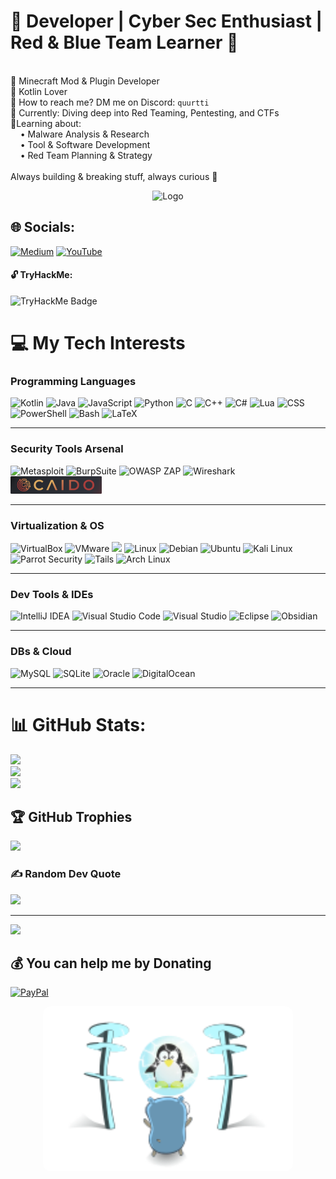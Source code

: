 # 🔮 Developer | Cyber Sec Enthusiast | Red & Blue Team Learner 🔮


<br>🔧 Minecraft Mod & Plugin Developer
<br>💜 Kotlin Lover
<br>👀 How to reach me? DM me on Discord: `quurtti`
<br>🦈 Currently: Diving deep into Red Teaming, Pentesting, and CTFs
<br>🎯Learning about:
<br>    • Malware Analysis & Research
<br>    • Tool & Software Development
<br>    • Red Team Planning & Strategy
<br>
<br>Always building & breaking stuff, always curious 🚀
<p align="center">
  <img src="https://github.com/QurtiDev/QurtiDev/blob/main/assets/purplecar.gif" alt="Logo" width="400"/>
</p>

## 🌐 Socials:
[![Medium](https://img.shields.io/badge/Medium-12100E?logo=medium&logoColor=white)](https://medium.com/@purpleware) 
[![YouTube](https://img.shields.io/badge/YouTube-%23FF0000.svg?logo=YouTube&logoColor=white)](https://youtube.com/@Purplewares) 


#### 🔓 TryHackMe:
<p align="left">
  <img src="https://tryhackme-badges.s3.amazonaws.com/Purpleware.png" alt="TryHackMe Badge" width="300"/>
</p>


# 💻 My Tech Interests
### Programming Languages  
![Kotlin](https://img.shields.io/badge/kotlin-%237F52FF.svg?style=for-the-badge&logo=kotlin&logoColor=white) ![Java](https://img.shields.io/badge/java-%23ED8B00.svg?style=for-the-badge&logo=openjdk&logoColor=white) ![JavaScript](https://img.shields.io/badge/javascript-%23323330.svg?style=for-the-badge&logo=javascript&logoColor=%23F7DF1E) ![Python](https://img.shields.io/badge/python-3670A0?style=for-the-badge&logo=python&logoColor=ffdd54) ![C](https://img.shields.io/badge/c-%2300599C.svg?style=for-the-badge&logo=c&logoColor=white) ![C++](https://img.shields.io/badge/c++-%2300599C.svg?style=for-the-badge&logo=c%2B%2B&logoColor=white) ![C#](https://img.shields.io/badge/C%23-%23239120.svg?style=for-the-badge&logo=c-sharp&logoColor=white) ![Lua](https://img.shields.io/badge/Lua-%232C2D72.svg?style=for-the-badge&logo=lua&logoColor=white) ![CSS](https://img.shields.io/badge/CSS-1572B6.svg?style=for-the-badge&logo=css3&logoColor=white) ![PowerShell](https://img.shields.io/badge/PowerShell-%235391FE.svg?style=for-the-badge&logo=powershell&logoColor=white) ![Bash](https://img.shields.io/badge/Bash-%23121011.svg?style=for-the-badge&logo=gnu-bash&logoColor=white) ![LaTeX](https://img.shields.io/badge/latex-%23008080.svg?style=for-the-badge&logo=latex&logoColor=white)

---
### Security Tools Arsenal
![Metasploit](https://img.shields.io/badge/metasploit-%23121011.svg?style=for-the-badge&logo=metasploit&logoColor=white) ![BurpSuite](https://img.shields.io/badge/BurpSuite-%23FF6633.svg?style=for-the-badge&logo=burpsuite&logoColor=white) ![OWASP ZAP](https://img.shields.io/badge/OWASP%20ZAP-%23000000.svg?style=for-the-badge&logo=owasp&logoColor=white) ![Wireshark](https://img.shields.io/badge/Wireshark-%23167C80.svg?style=for-the-badge&logo=wireshark&logoColor=white) <img src="https://github.com/QurtiDev/QurtiDev/blob/main/assets/caido.png" alt="Caido" height="28">

---
### Virtualization & OS  
![VirtualBox](https://img.shields.io/badge/VirtualBox-%23183A61.svg?style=for-the-badge&logo=virtualbox&logoColor=white) ![VMware](https://img.shields.io/badge/VMware-0078D4.svg?style=for-the-badge&logo=vmware&logoColor=white) <img src="https://custom-icon-badges.demolab.com/badge/Windows-0078D6?logo=windows11&logoColor=white" /> ![Linux](https://img.shields.io/badge/Linux-FCC624?style=for-the-badge&logo=linux&logoColor=black) ![Debian](https://img.shields.io/badge/Debian-A81D33?style=for-the-badge&logo=debian&logoColor=white) ![Ubuntu](https://img.shields.io/badge/Ubuntu-E95420?style=for-the-badge&logo=ubuntu&logoColor=white) ![Kali Linux](https://img.shields.io/badge/Kali%20Linux-557C94?style=for-the-badge&logo=kali-linux&logoColor=white) ![Parrot Security](https://img.shields.io/badge/Parrot%20Security-%2315E0ED.svg?style=for-the-badge&logo=parrotsecurity&logoColor=white) ![Tails](https://img.shields.io/badge/Tails-%2356347C.svg?style=for-the-badge&logo=tails&logoColor=white) ![Arch Linux](https://img.shields.io/badge/Arch%20Linux-1793D1?style=for-the-badge&logo=arch-linux&logoColor=white)

---
### Dev Tools & IDEs  
![IntelliJ IDEA](https://img.shields.io/badge/IntelliJIDEA-000000.svg?logo=intellij-idea&logoColor=white) ![Visual Studio Code](https://custom-icon-badges.demolab.com/badge/Visual%20Studio%20Code-0078d7.svg?logo=vsc&logoColor=white) ![Visual Studio](https://custom-icon-badges.demolab.com/badge/Visual%20Studio-5C2D91.svg?&logo=visualstudio&logoColor=white) ![Eclipse](https://img.shields.io/badge/Eclipse-FE7A16.svg?style=for-the-badge&logo=eclipse&logoColor=white) ![Obsidian](https://img.shields.io/badge/Obsidian-%23483699.svg?style=for-the-badge&logo=obsidian&logoColor=white)

---
### DBs & Cloud  
![MySQL](https://img.shields.io/badge/mysql-4479A1.svg?style=for-the-badge&logo=mysql&logoColor=white) ![SQLite](https://img.shields.io/badge/sqlite-%2307405e.svg?style=for-the-badge&logo=sqlite&logoColor=white) ![Oracle](https://img.shields.io/badge/Oracle-F80000?style=for-the-badge&logo=oracle&logoColor=white) ![DigitalOcean](https://img.shields.io/badge/DigitalOcean-%230167ff.svg?style=for-the-badge&logo=digitalOcean&logoColor=white)

---





# 📊 GitHub Stats:
![](https://github-readme-stats.vercel.app/api?username=QurtiDev&theme=dark&hide_border=false&include_all_commits=true&count_private=true)<br/>
![](https://nirzak-streak-stats.vercel.app/?user=QurtiDev&theme=dark&hide_border=false)<br/>
![](https://github-readme-stats.vercel.app/api/top-langs/?username=QurtiDev&theme=dark&hide_border=false&include_all_commits=true&count_private=true&layout=compact)

## 🏆 GitHub Trophies
![](https://github-profile-trophy.vercel.app/?username=QurtiDev&theme=radical&no-frame=true&no-bg=false&margin-w=4)

### ✍️ Random Dev Quote
![](https://quotes-github-readme.vercel.app/api?type=horizontal&theme=radical)

---
[![](https://visitcount.itsvg.in/api?id=QurtiDev&icon=6&color=10)](https://visitcount.itsvg.in)

  ## 💰 You can help me by Donating
  [![PayPal](https://img.shields.io/badge/PayPal-00457C?style=for-the-badge&logo=paypal&logoColor=white)](https://paypal.me/AxeMetsa) 

<p align="center">
  <img 
    src="https://github.com/QurtiDev/QurtiDev/blob/main/assets/evilgo.png" 
    alt="Logo" 
    style="max-width: 100%; width: 400px; height: auto; border-radius: 12px;" 
  />
</p>

  
<!-- Proudly created with the help of GPRM ( https://gprm.itsvg.in ), Thank you for this beautiful tool :)-->
